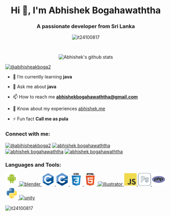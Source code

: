 <h1 align="center">Hi 👋, I'm Abhishek Bogahawaththa</h1>
<h3 align="center">A passionate developer from Sri Lanka</h3>

<p align="center"> <img src="https://komarev.com/ghpvc/?username=it24100817&label=Profile%20views&color=0e75b6&style=flat" alt="it24100817" /> </p>

</br><p align="center" >
![Abhishek's github stats](https://github-readme-stats.vercel.app/api?username=Abogahawaththa&theme=material-palenight&show_icons=true)</p>

<p align="left"> <a href="https://twitter.com/@abihisheakboga2" target="blank"><img src="https://img.shields.io/twitter/follow/@abihisheakboga2?logo=twitter&style=for-the-badge" alt="@abihisheakboga2" /></a> </p>

- 🌱 I’m currently learning **java**

- 💬 Ask me about **java**

- 📫 How to reach me **abhishekbogahawaththa@gmail.com**

- 📄 Know about my experiences [abhishek.me](abhishek.me)

- ⚡ Fun fact **Call me as pula**

<h3 align="left">Connect with me:</h3>
<p align="left">
<a href="https://twitter.com/@abihisheakboga2" target="blank"><img align="center" src="https://raw.githubusercontent.com/rahuldkjain/github-profile-readme-generator/master/src/images/icons/Social/twitter.svg" alt="@abihisheakboga2" height="30" width="40" /></a>
<a href="https://fb.com/abhishek bogahawaththa" target="blank"><img align="center" src="https://raw.githubusercontent.com/rahuldkjain/github-profile-readme-generator/master/src/images/icons/Social/facebook.svg" alt="abhishek bogahawaththa" height="30" width="40" /></a>
<a href="https://instagram.com/abhishek bogahawaththa" target="blank"><img align="center" src="https://raw.githubusercontent.com/rahuldkjain/github-profile-readme-generator/master/src/images/icons/Social/instagram.svg" alt="abhishek bogahawaththa" height="30" width="40" /></a>
<a href="https://www.youtube.com/c/abhishek bogahawaththa" target="blank"><img align="center" src="https://raw.githubusercontent.com/rahuldkjain/github-profile-readme-generator/master/src/images/icons/Social/youtube.svg" alt="abhishek bogahawaththa" height="30" width="40" /></a>
</p>

<h3 align="left">Languages and Tools:</h3>
<p align="left"> <a href="https://developer.android.com" target="_blank" rel="noreferrer"> <img src="https://raw.githubusercontent.com/devicons/devicon/master/icons/android/android-original-wordmark.svg" alt="android" width="40" height="40"/> </a> <a href="https://www.blender.org/" target="_blank" rel="noreferrer"> <img src="https://download.blender.org/branding/community/blender_community_badge_white.svg" alt="blender" width="40" height="40"/> </a> <a href="https://www.cprogramming.com/" target="_blank" rel="noreferrer"> <img src="https://raw.githubusercontent.com/devicons/devicon/master/icons/c/c-original.svg" alt="c" width="40" height="40"/> </a> <a href="https://www.w3schools.com/cpp/" target="_blank" rel="noreferrer"> <img src="https://raw.githubusercontent.com/devicons/devicon/master/icons/cplusplus/cplusplus-original.svg" alt="cplusplus" width="40" height="40"/> </a> <a href="https://www.w3schools.com/css/" target="_blank" rel="noreferrer"> <img src="https://raw.githubusercontent.com/devicons/devicon/master/icons/css3/css3-original-wordmark.svg" alt="css3" width="40" height="40"/> </a> <a href="https://www.w3.org/html/" target="_blank" rel="noreferrer"> <img src="https://raw.githubusercontent.com/devicons/devicon/master/icons/html5/html5-original-wordmark.svg" alt="html5" width="40" height="40"/> </a> <a href="https://www.adobe.com/in/products/illustrator.html" target="_blank" rel="noreferrer"> <img src="https://www.vectorlogo.zone/logos/adobe_illustrator/adobe_illustrator-icon.svg" alt="illustrator" width="40" height="40"/> </a> <a href="https://developer.mozilla.org/en-US/docs/Web/JavaScript" target="_blank" rel="noreferrer"> <img src="https://raw.githubusercontent.com/devicons/devicon/master/icons/javascript/javascript-original.svg" alt="javascript" width="40" height="40"/> </a> <a href="https://www.photoshop.com/en" target="_blank" rel="noreferrer"> <img src="https://raw.githubusercontent.com/devicons/devicon/master/icons/photoshop/photoshop-line.svg" alt="photoshop" width="40" height="40"/> </a> <a href="https://www.php.net" target="_blank" rel="noreferrer"> <img src="https://raw.githubusercontent.com/devicons/devicon/master/icons/php/php-original.svg" alt="php" width="40" height="40"/> </a> <a href="https://www.python.org" target="_blank" rel="noreferrer"> <img src="https://raw.githubusercontent.com/devicons/devicon/master/icons/python/python-original.svg" alt="python" width="40" height="40"/> </a> <a href="https://unity.com/" target="_blank" rel="noreferrer"> <img src="https://www.vectorlogo.zone/logos/unity3d/unity3d-icon.svg" alt="unity" width="40" height="40"/> </a> </p>

<p><img align="center" src="https://github-readme-stats.vercel.app/api/top-langs?username=it24100817&show_icons=true&locale=en&layout=compact" alt="it24100817" /></p>
